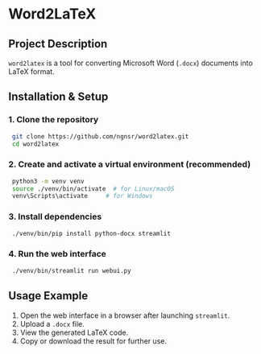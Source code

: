 # Word2LaTeX

## Project Description
`word2latex` is a tool for converting Microsoft Word (`.docx`) documents into LaTeX format.

## Installation & Setup

### 1. Clone the repository
```sh
 git clone https://github.com/ngnsr/word2latex.git
 cd word2latex
```

### 2. Create and activate a virtual environment (recommended)
```sh
 python3 -m venv venv
 source ./venv/bin/activate  # for Linux/macOS
 venv\Scripts\activate     # for Windows
```

### 3. Install dependencies
```sh
 ./venv/bin/pip install python-docx streamlit
```

### 4. Run the web interface
```sh
 ./venv/bin/streamlit run webui.py
```

## Usage Example
1. Open the web interface in a browser after launching `streamlit`.
2. Upload a `.docx` file.
3. View the generated LaTeX code.
4. Copy or download the result for further use.
